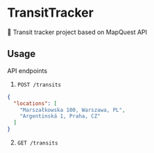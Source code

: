 # TransitTracker
🚛 Transit tracker project based on MapQuest API

## Usage

API endpoints

1. `POST /transits`

```json
{
  "locations": [
    "Marszałkowska 100, Warszawa, PL",
    "Argentinská 1, Praha, CZ"
  ]
}
```

2. `GET /transits`

